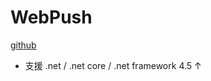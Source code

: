 # WebPush

[github](https://github.com/web-push-libs/web-push-csharp)

- 支援 .net / .net core / .net framework 4.5 ↑



